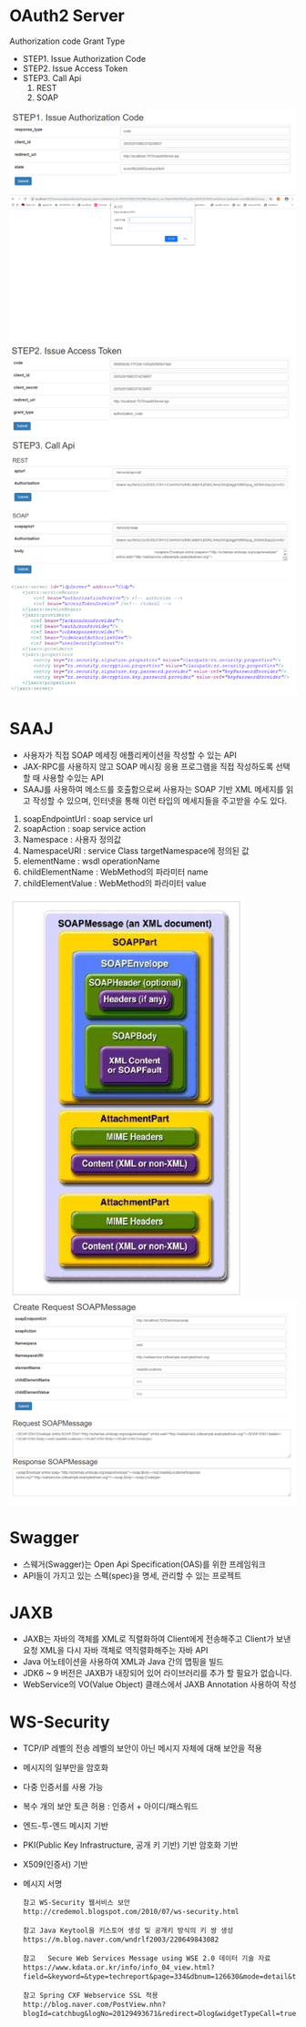 

# OAuth2 Server
Authorization code Grant Type
- STEP1. Issue Authorization Code
- STEP2. Issue Access Token
- STEP3. Call Api
   1. REST
   2. SOAP
  
![enter image description here](./cxf-server/readme/image/oauth/img1.PNG)
![enter image description here](./cxf-server/readme/image/oauth/img2.PNG)
![enter image description here](./cxf-server/readme/image/oauth/img3.PNG)
![enter image description here](./cxf-server/readme/image/oauth/img4.PNG)
![enter image description here](./cxf-server/readme/image/oauth/img5.PNG)

# SAAJ 

- 사용자가 직접 SOAP 메세징 애플리케이션을 작성할 수 있는 API
- JAX-RPC를 사용하지 않고 SOAP 메시징 응용 프로그램을 직접 작성하도록 선택할 때 사용할 수있는 API
- SAAJ를 사용하여 메소드를 호출함으로써 사용자는 SOAP 기반 XML 메세지를 읽고 작성할 수 있으며,  인터넷을 통해 이런 타입의 메세지들을 주고받을 수도 있다.

1. soapEndpointUrl  : soap service url
2. soapAction : soap service action
3. Namespace  : 사용자 정의값
4. NamespaceURI  : service Class targetNamespace에 정의된 값 
5. elementName : wsdl operationName 
6. childElementName : WebMethod의 파라미터 name
7. childElementValue : WebMethod의 파라미터 value

![enter image description here](./cxf-server/readme/image/saaj/img1.PNG)
![enter image description here](./cxf-server/readme/image/saaj/img2.PNG)
![enter image description here](./cxf-server/readme/image/saaj/img3.PNG)


# Swagger
- 스웨거(Swagger)는 Open Api Specification(OAS)를 위한 프레임워크
- API들이 가지고 있는 스펙(spec)을 명세, 관리할 수 있는 프로젝트



# JAXB


- JAXB는 자바의 객체를 XML로 직렬화하여 Client에게 전송해주고 Client가 보낸 요청 XML을 다시 자바 객체로 역직렬화해주는 자바 API
- Java 어노테이션을 사용하여 XML과 Java 간의 맵핑을 빌드
- JDK6 ~ 9 버전은 JAXB가 내장되어 있어 라이브러리를 추가 할 필요가 없습니다. 
- WebService의 VO(Value Object) 클래스에서 JAXB Annotation 사용하여 작성


# WS-Security


- TCP/IP 레벨의 전송 레벨의 보안이 아닌 메시지 자체에 대해 보안을 적용
- 메시지의 일부만을 암호화
- 다중 인증서를 사용 가능
- 복수 개의 보안 토큰 허용 : 인증서 + 아이디/패스워드
- 엔드-투-엔드 메시지 기반 
- PKI(Public Key Infrastructure, 공개 키 기반) 기반 암호화 기반
- X509(인증서) 기반
-  메시지 서명 


       참고 WS-Security 웹서비스 보안
       http://credemol.blogspot.com/2010/07/ws-security.html
       
       참고 Java Keytool을 키스토어 생성 및 공개키 방식의 키 쌍 생성
       https://m.blog.naver.com/wndrlf2003/220649843082
       
       참고	Secure Web Services Message using WSE 2.0 데이터 기술 자료
       https://www.kdata.or.kr/info/info_04_view.html?field=&keyword=&type=techreport&page=334&dbnum=126630&mode=detail&type=techreport
       
       참고 Spring CXF Webservice SSL 적용
       http://blog.naver.com/PostView.nhn?blogId=catchbug&logNo=20129493671&redirect=Dlog&widgetTypeCall=true&directAccess=fals
